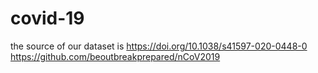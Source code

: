 # covid-19
the source of our dataset is https://doi.org/10.1038/s41597-020-0448-0 
https://github.com/beoutbreakprepared/nCoV2019
